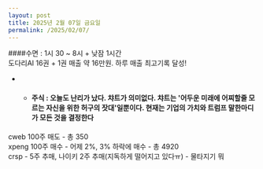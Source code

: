 ```yaml
---
layout: post
title: 2025년 2월 07일 금요일
permalink: /2025/02/07/
---
```

####수면 : 1시 30 ~ 8시 + 낮잠 1시간<br/>
도다리AI  16권 + 1권 매출 약 16만원. 하루 매출 최고기록 달성!<br/>
* * #### 주식 : 오늘도 난리가 났다. 챠트가 의미없다. 챠트는 '어두운 미래에 어찌할줄 모르는 자신을 위한 허구의 잣대'일뿐이다. 현재는 기업의 가치와 트럼프 말한마디가 모든 것을 결정한다<br/>
cweb 100주 매도 - 총 350<br/>
xpeng 100주 매수 - 어제 2%, 3% 하락에 매수 - 총 4920<br/>
crsp - 5주 추매, 나이키 2주 추매(지독하게 떨어지고 있다ㅠ) - 물타지기 뭐
